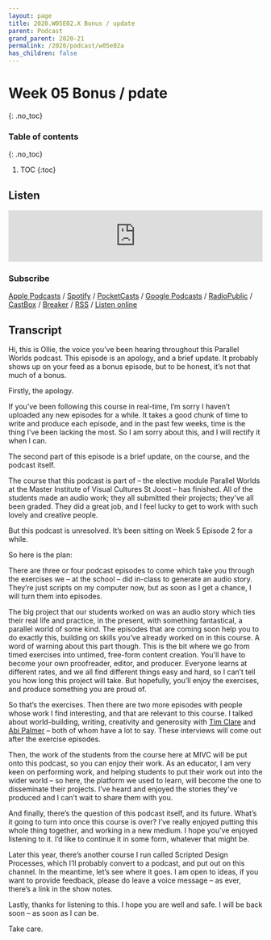 ```yaml
---
layout: page
title: 2020.W05E02.X Bonus / update
parent: Podcast
grand_parent: 2020-21
permalink: /2020/podcast/w05e02a
has_children: false
---
```


# Week 05 Bonus / pdate
{: .no_toc}

### Table of contents
{: .no_toc}

1. TOC
{:toc}

## Listen

<iframe src="https://anchor.fm/olliepalmer/embed/episodes/Week-5-Bonus-and-update-ef52m8" height="102px" width="100%" frameborder="0" scrolling="no"></iframe>

### Subscribe

[Apple Podcasts](https://podcasts.apple.com/gb/podcast/parallel-worlds/id1504529134) / [Spotify](https://open.spotify.com/show/3L3RhKaoqQZoU9fIcLuZjz) / [PocketCasts](https://pca.st/ha20534r) / [Google Podcasts](https://www.google.com/podcasts?feed=aHR0cHM6Ly9hbmNob3IuZm0vcy8xODg0YjAwOC9wb2RjYXN0L3Jzcw%3D%3D) / [RadioPublic](https://radiopublic.com/parallel-worlds-WzVy1K) / [CastBox](https://castbox.fm/channel/id2710471?utm_source=podcaster&utm_medium=dlink&utm_campaign=c_2710471&utm_content=Parallel%20Worlds-CastBox_FM) / [Breaker](https://www.breaker.audio/parallel-worlds) / [RSS](https://anchor.fm/s/1884b008/podcast/rss) / [Listen online](https://anchor.fm/olliepalmer)


## Transcript

Hi, this is Ollie, the voice you’ve been hearing throughout this Parallel Worlds podcast. This episode is an apology, and a brief update. It probably shows up on your feed as a bonus episode, but to be honest, it’s not that much of a bonus.

Firstly, the apology.

If you’ve been following this course in real-time, I’m sorry I haven’t uploaded any new episodes for a while. It takes a good chunk of time to write and produce each episode, and in the past few weeks, time is the thing I’ve been lacking the most. So I am sorry about this, and I will rectify it when I can.

The second part of this episode is a brief update, on the course, and the podcast itself.

The course that this podcast is part of – the elective module Parallel Worlds at the Master Institute of Visual Cultures St Joost – has finished. All of the students made an audio work; they all submitted their projects; they've all been graded. They did a great job, and I feel lucky to get to work with such lovely and creative people.

But this podcast is unresolved. It’s been sitting on Week 5 Episode 2 for a while.

So here is the plan:

There are three or four podcast episodes to come which take you through the exercises we – at the school – did in-class to generate an audio story. They’re just scripts on my computer now, but as soon as I get a chance, I will turn them into episodes.

The big project that our students worked on was an audio story which ties their real life and practice, in the present, with something fantastical, a parallel world of some kind. The episodes that are coming soon help you to do exactly this, building on skills you’ve already worked on in this course. A word of warning about this part though. This is the bit where we go from timed exercises into untimed, free-form content creation. You'll have to become your own proofreader, editor, and producer. Everyone learns at different rates, and we all find different things easy and hard, so I can’t tell you how long this project will take. But hopefully, you’ll enjoy the exercises, and produce something you are proud of.

So that’s the exercises. Then there are two more episodes with people whose work I find interesting, and that are relevant to this course. I talked about world-building, writing, creativity and generosity with [Tim Clare](http://www.timclarepoet.co.uk) and [Abi Palmer](https://abipalmer.squarespace.com) – both of whom have a lot to say. These interviews will come out after the exercise episodes.

Then, the work of the students from the course here at MIVC will be put onto this podcast, so you can enjoy their work. As an educator, I am very keen on performing work, and helping students to put their work out into the wider world – so here, the platform we used to learn, will become the one to disseminate their projects. I’ve heard and enjoyed the stories they've produced and I can’t wait to share them with you.

And finally, there’s the question of this podcast itself, and its future. What’s it going to turn into once this course is over? I’ve really enjoyed putting this whole thing together, and working in a new medium. I hope you’ve enjoyed listening to it. I’d like to continue it in some form, whatever that might be.

Later this year, there’s another course I run called Scripted Design Processes, which I’ll probably convert to a podcast, and put out on this channel. In the meantime, let’s see where it goes. I am open to ideas, if you want to provide feedback, please do leave a voice message – as ever, there’s a link in the show notes.

Lastly, thanks for listening to this. I hope you are well and safe. I will be back soon – as soon as I can be.

Take care.

